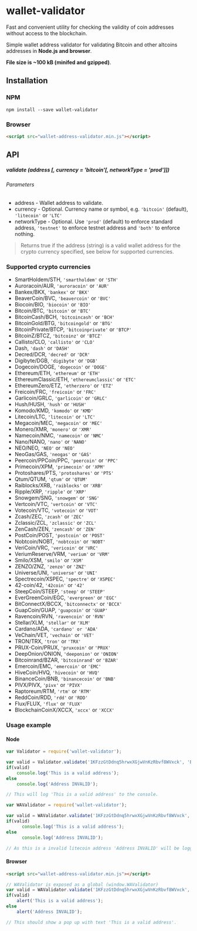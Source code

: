 # wallet-validator

Fast and convenient utility for checking the validity of coin addresses without access to the blockchain.

Simple wallet address validator for validating Bitcoin and other altcoins addresses in **Node.js and browser**.

**File size is ~100 kB (minifed and gzipped)**.

## Installation

### NPM
```
npm install --save wallet-validator
```

### Browser
```html
<script src="wallet-address-validator.min.js"></script>
```

## API

##### validate (address [, currency = 'bitcoin'[, networkType = 'prod']])

###### Parameters
* address - Wallet address to validate.
* currency - Optional. Currency name or symbol, e.g. `'bitcoin'` (default), `'litecoin'` or `'LTC'`
* networkType - Optional. Use `'prod'` (default) to enforce standard address, `'testnet'` to enforce testnet address and `'both'` to enforce nothing.

> Returns true if the address (string) is a valid wallet address for the crypto currency specified, see below for supported currencies.

### Supported crypto currencies
* SmartHoldem/STH, `'smartholdem'` or `'STH'`
* Auroracoin/AUR, `'auroracoin'` or `'AUR'`
* Bankex/BKX, `'bankex'` or `'BKX'`
* BeaverCoin/BVC, `'beavercoin'` or `'BVC'`
* Biocoin/BIO, `'biocoin'` or `'BIO'`
* Bitcoin/BTC, `'bitcoin'` or `'BTC'`
* BitcoinCash/BCH, `'bitcoincash'` or `'BCH'`
* BitcoinGold/BTG, `'bitcoingold'` or `'BTG'`
* BitcoinPrivate/BTCP, `'bitcoinprivate'` or `'BTCP'`
* BitcoinZ/BTCZ, `'bitcoinz'` or `'BTCZ'`
* Callisto/CLO, `'callisto'` or `'CLO'`
* Dash, `'dash'` or `'DASH'`
* Decred/DCR, `'decred'` or `'DCR'`
* Digibyte/DGB, `'digibyte'` or `'DGB'`
* Dogecoin/DOGE, `'dogecoin'` or `'DOGE'`
* Ethereum/ETH, `'ethereum'` or `'ETH'`
* EthereumClassic/ETH, `'ethereumclassic'` or `'ETC'`
* EthereumZero/ETZ, `'etherzero'` or `'ETZ'`
* Freicoin/FRC, `'freicoin'` or `'FRC'`
* Garlicoin/GRLC, `'garlicoin'` or `'GRLC'`
* Hush/HUSH, `'hush'` or `'HUSH'`
* Komodo/KMD, `'komodo'` or `'KMD'`
* Litecoin/LTC, `'litecoin'` or `'LTC'`
* Megacoin/MEC, `'megacoin'` or `'MEC'`
* Monero/XMR, `'monero'` or `'XMR'`
* Namecoin/NMC, `'namecoin'` or `'NMC'`
* Nano/NANO, `'nano'` or `'NANO'`
* NEO/NEO, `'NEO'` or `'NEO'`
* NeoGas/GAS, `'neogas'` or `'GAS'`
* Peercoin/PPCoin/PPC, `'peercoin'` or `'PPC'`
* Primecoin/XPM, `'primecoin'` or `'XPM'`
* Protoshares/PTS, `'protoshares'` or `'PTS'`
* Qtum/QTUM, `'qtum'` or `'QTUM'`
* Raiblocks/XRB, `'raiblocks'` or `'XRB'`
* Ripple/XRP, `'ripple'` or `'XRP'`
* Snowgem/SNG, `'snowgem'` or `'SNG'`
* Vertcoin/VTC, `'vertcoin'` or `'VTC'`
* Votecoin/VTC, `'votecoin'` or `'VOT'`
* Zcash/ZEC, `'zcash'` or `'ZEC'`
* Zclassic/ZCL, `'zclassic'` or `'ZCL'`
* ZenCash/ZEN, `'zencash'` or `'ZEN'`
* PostCoin/POST, `'postcoin'` or `'POST'`
* Nobtcoin/NOBT, `'nobtcoin'` or `'NOBT'`
* VeriCoin/VRC, `'vericoin'` or `'VRC'`
* VeriumReserve/VRM, `'verium'` or `'VRM'`
* Smilo/XSM, `'smilo'` or `'XSM'`
* ZENZO/ZNZ, `'zenzo'` or `'ZNZ'`
* Universe/UNI, `'universe'` or `'UNI'`
* Spectrecoin/XSPEC, `'spectre'` or `'XSPEC'`
* 42-coin/42, `'42coin'` or `'42'`
* SteepCoin/STEEP, `'steep'` or `'STEEP'`
* EverGreenCoin/EGC, `'evergreen'` or `'EGC'`
* BitConnectX/BCCX, `'bitconnectx'` or `'BCCX'`
* GuapCoin/GUAP, `'guapcoin'` or `'GUAP'`
* Ravencoin/RVN, `'ravencoin'` or `'RVN'`
* Stellar/XLM, `'stellar'` or `'XLM'`
* Cardano/ADA, `'cardano' or 'ADA'`
* VeChain/VET, `'vechain'` or `'VET'`
* TRON/TRX, `'tron'` or `'TRX'`
* PRUX-Coin/PRUX, `'pruxcoin'` or `'PRUX'`
* DeepOnion/ONION, `'deeponion'` or `'ONION'`
* Bitcoinrand/BZAR, `'bitcoinrand'` or `'BZAR'`
* Emercoin/EMC, `'emercoin'` or `'EMC'`
* HiveCoin/HVQ, `'hivecoin'` or `'HVQ'`
* BinanceCoin/BNB, `'binancecoin'` or `'BNB'`
* PIVX/PIVX, `'pivx'` or `'PIVX'`
* Raptoreum/RTM, `'rtm'` or `'RTM'`
* ReddCoin/RDD, `'rdd'` or `'RDD'`
* Flux/FLUX, `'flux'` or `'FLUX'`
* BlockchainCoinX/XCCX, `'xccx'` or `'XCCX'`

### Usage example

#### Node
```javascript
var Validator = require('wallet-validator');

var valid = Validator.validate('1KFzzGtDdnq5hrwxXGjwVnKzRbvf8WVxck', 'BTC');
if(valid)
	console.log('This is a valid address');
else
	console.log('Address INVALID');

// This will log 'This is a valid address' to the console.
```

```javascript
var WAValidator = require('wallet-validator');

var valid = WAValidator.validate('1KFzzGtDdnq5hrwxXGjwVnKzRbvf8WVxck', 'litecoin', 'testnet');
if(valid)
      console.log('This is a valid address');
else
      console.log('Address INVALID');

// As this is a invalid litecoin address 'Address INVALID' will be logged to console.
```

#### Browser
```html
<script src="wallet-address-validator.min.js"></script>
```

```javascript
// WAValidator is exposed as a global (window.WAValidator)
var valid = WAValidator.validate('1KFzzGtDdnq5hrwxXGjwVnKzRbvf8WVxck', 'bitcoin');
if(valid)
    alert('This is a valid address');
else
    alert('Address INVALID');

// This should show a pop up with text 'This is a valid address'.
```
